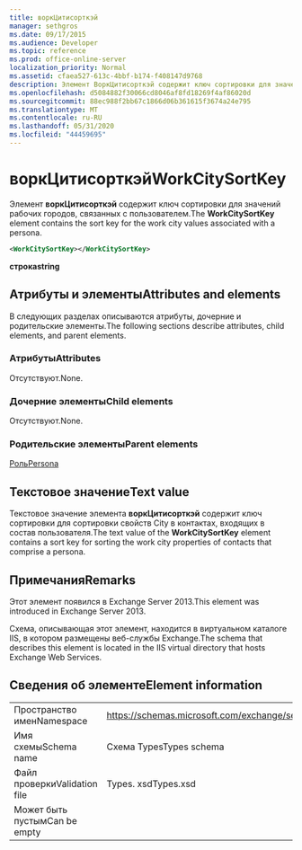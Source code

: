 ```yaml
---
title: воркЦитисорткэй
manager: sethgros
ms.date: 09/17/2015
ms.audience: Developer
ms.topic: reference
ms.prod: office-online-server
localization_priority: Normal
ms.assetid: cfaea527-613c-4bbf-b174-f408147d9768
description: Элемент ВоркЦитисорткэй содержит ключ сортировки для значений рабочих городов, связанных с пользователем.
ms.openlocfilehash: d5084882f30066cd8046af8fd18269f4af86020d
ms.sourcegitcommit: 88ec988f2bb67c1866d06b361615f3674a24e795
ms.translationtype: MT
ms.contentlocale: ru-RU
ms.lasthandoff: 05/31/2020
ms.locfileid: "44459695"
---
```

# <a name="workcitysortkey"></a><span data-ttu-id="90c9e-103">воркЦитисорткэй</span><span class="sxs-lookup"><span data-stu-id="90c9e-103">WorkCitySortKey</span></span>

<span data-ttu-id="90c9e-104">Элемент **воркЦитисорткэй** содержит ключ сортировки для значений рабочих городов, связанных с пользователем.</span><span class="sxs-lookup"><span data-stu-id="90c9e-104">The **WorkCitySortKey** element contains the sort key for the work city values associated with a persona.</span></span> 
  
```XML
<WorkCitySortKey></WorkCitySortKey>
```

 <span data-ttu-id="90c9e-105">**строка**</span><span class="sxs-lookup"><span data-stu-id="90c9e-105">**string**</span></span>
## <a name="attributes-and-elements"></a><span data-ttu-id="90c9e-106">Атрибуты и элементы</span><span class="sxs-lookup"><span data-stu-id="90c9e-106">Attributes and elements</span></span>

<span data-ttu-id="90c9e-107">В следующих разделах описываются атрибуты, дочерние и родительские элементы.</span><span class="sxs-lookup"><span data-stu-id="90c9e-107">The following sections describe attributes, child elements, and parent elements.</span></span>
  
### <a name="attributes"></a><span data-ttu-id="90c9e-108">Атрибуты</span><span class="sxs-lookup"><span data-stu-id="90c9e-108">Attributes</span></span>

<span data-ttu-id="90c9e-109">Отсутствуют.</span><span class="sxs-lookup"><span data-stu-id="90c9e-109">None.</span></span>
  
### <a name="child-elements"></a><span data-ttu-id="90c9e-110">Дочерние элементы</span><span class="sxs-lookup"><span data-stu-id="90c9e-110">Child elements</span></span>

<span data-ttu-id="90c9e-111">Отсутствуют.</span><span class="sxs-lookup"><span data-stu-id="90c9e-111">None.</span></span>
  
### <a name="parent-elements"></a><span data-ttu-id="90c9e-112">Родительские элементы</span><span class="sxs-lookup"><span data-stu-id="90c9e-112">Parent elements</span></span>

[<span data-ttu-id="90c9e-113">Роль</span><span class="sxs-lookup"><span data-stu-id="90c9e-113">Persona</span></span>](persona.md)
  
## <a name="text-value"></a><span data-ttu-id="90c9e-114">Текстовое значение</span><span class="sxs-lookup"><span data-stu-id="90c9e-114">Text value</span></span>

<span data-ttu-id="90c9e-115">Текстовое значение элемента **воркЦитисорткэй** содержит ключ сортировки для сортировки свойств City в контактах, входящих в состав пользователя.</span><span class="sxs-lookup"><span data-stu-id="90c9e-115">The text value of the **WorkCitySortKey** element contains a sort key for sorting the work city properties of contacts that comprise a persona.</span></span> 
  
## <a name="remarks"></a><span data-ttu-id="90c9e-116">Примечания</span><span class="sxs-lookup"><span data-stu-id="90c9e-116">Remarks</span></span>

<span data-ttu-id="90c9e-117">Этот элемент появился в Exchange Server 2013.</span><span class="sxs-lookup"><span data-stu-id="90c9e-117">This element was introduced in Exchange Server 2013.</span></span>
  
<span data-ttu-id="90c9e-118">Схема, описывающая этот элемент, находится в виртуальном каталоге IIS, в котором размещены веб-службы Exchange.</span><span class="sxs-lookup"><span data-stu-id="90c9e-118">The schema that describes this element is located in the IIS virtual directory that hosts Exchange Web Services.</span></span>
  
## <a name="element-information"></a><span data-ttu-id="90c9e-119">Сведения об элементе</span><span class="sxs-lookup"><span data-stu-id="90c9e-119">Element information</span></span>

|||
|:-----|:-----|
|<span data-ttu-id="90c9e-120">Пространство имен</span><span class="sxs-lookup"><span data-stu-id="90c9e-120">Namespace</span></span>  <br/> |https://schemas.microsoft.com/exchange/services/2006/types  <br/> |
|<span data-ttu-id="90c9e-121">Имя схемы</span><span class="sxs-lookup"><span data-stu-id="90c9e-121">Schema name</span></span>  <br/> |<span data-ttu-id="90c9e-122">Схема Types</span><span class="sxs-lookup"><span data-stu-id="90c9e-122">Types schema</span></span>  <br/> |
|<span data-ttu-id="90c9e-123">Файл проверки</span><span class="sxs-lookup"><span data-stu-id="90c9e-123">Validation file</span></span>  <br/> |<span data-ttu-id="90c9e-124">Types. xsd</span><span class="sxs-lookup"><span data-stu-id="90c9e-124">Types.xsd</span></span>  <br/> |
|<span data-ttu-id="90c9e-125">Может быть пустым</span><span class="sxs-lookup"><span data-stu-id="90c9e-125">Can be empty</span></span>  <br/> ||
   

